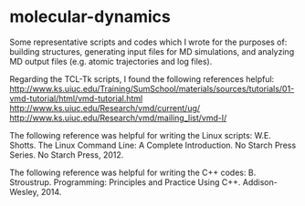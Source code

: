 # molecular-dynamics

Some representative scripts and codes which I wrote for the purposes of: building structures, generating input files for MD simulations, and analyzing MD output files (e.g. atomic trajectories and log files).

Regarding the TCL-Tk scripts, I found the following references helpful:
http://www.ks.uiuc.edu/Training/SumSchool/materials/sources/tutorials/01-vmd-tutorial/html/vmd-tutorial.html
http://www.ks.uiuc.edu/Research/vmd/current/ug/
http://www.ks.uiuc.edu/Research/vmd/mailing_list/vmd-l/

The following reference was helpful for writing the Linux scripts:
W.E. Shotts. The Linux Command Line: A Complete Introduction. No Starch Press Series. No Starch Press, 2012.

The following reference was helpful for writing the C++ codes:
B. Stroustrup. Programming: Principles and Practice Using C++. Addison-Wesley, 2014.

